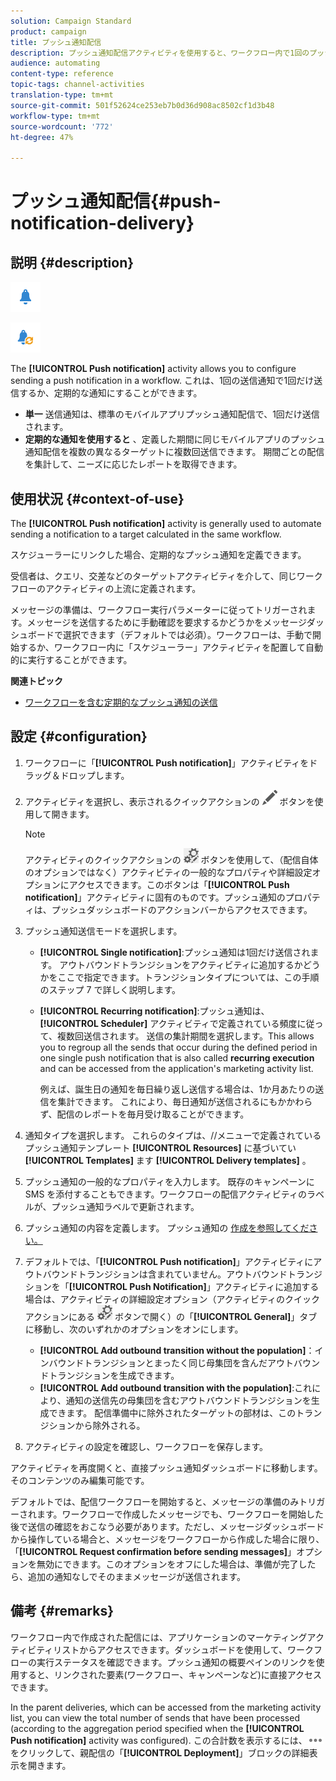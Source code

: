 ```yaml
---
solution: Campaign Standard
product: campaign
title: プッシュ通知配信
description: プッシュ通知配信アクティビティを使用すると、ワークフロー内で1回のプッシュ通知の送信、または定期的なプッシュ通知の送信を設定できます。
audience: automating
content-type: reference
topic-tags: channel-activities
translation-type: tm+mt
source-git-commit: 501f52624ce253eb7b0d36d908ac8502cf1d3b48
workflow-type: tm+mt
source-wordcount: '772'
ht-degree: 47%

---
```



# プッシュ通知配信{#push-notification-delivery}

## 説明 {#description}

![](assets/push.png)

![](assets/recurrentpush.png)

The **[!UICONTROL Push notification]** activity allows you to configure sending a push notification in a workflow. これは、1回の送信通知で1回だけ送信するか、定期的な通知にすることができます。

* **単一** 送信通知は、標準のモバイルアプリプッシュ通知配信で、1回だけ送信されます。
* **定期的な通知を使用すると** 、定義した期間に同じモバイルアプリのプッシュ通知配信を複数の異なるターゲットに複数回送信できます。 期間ごとの配信を集計して、ニーズに応じたレポートを取得できます。

## 使用状況 {#context-of-use}

The **[!UICONTROL Push notification]** activity is generally used to automate sending a notification to a target calculated in the same workflow.

スケジューラーにリンクした場合、定期的なプッシュ通知を定義できます。

受信者は、クエリ、交差などのターゲットアクティビティを介して、同じワークフローのアクティビティの上流に定義されます。

メッセージの準備は、ワークフロー実行パラメーターに従ってトリガーされます。メッセージを送信するために手動確認を要求するかどうかをメッセージダッシュボードで選択できます（デフォルトでは必須）。ワークフローは、手動で開始するか、ワークフロー内に「スケジューラー」アクティビティを配置して自動的に実行することができます。

**関連トピック**

* [ワークフローを含む定期的なプッシュ通知の送信](../../automating/using/recurring-push-notifications.md)

## 設定 {#configuration}

1. ワークフローに「**[!UICONTROL Push notification]**」アクティビティをドラッグ＆ドロップします。
1. アクティビティを選択し、表示されるクイックアクションの ![](assets/edit_darkgrey-24px.png) ボタンを使用して開きます。

   >[!NOTE]
   >
   >アクティビティのクイックアクションの ![](assets/dlv_activity_params-24px.png) ボタンを使用して、（配信自体のオプションではなく）アクティビティの一般的なプロパティや詳細設定オプションにアクセスできます。このボタンは「**[!UICONTROL Push notification]**」アクティビティに固有のものです。プッシュ通知のプロパティは、プッシュダッシュボードのアクションバーからアクセスできます。

1. プッシュ通知送信モードを選択します。

   * **[!UICONTROL Single notification]**:プッシュ通知は1回だけ送信されます。 アウトバウンドトランジションをアクティビティに追加するかどうかをここで指定できます。トランジションタイプについては、この手順のステップ 7 で詳しく説明します。
   * **[!UICONTROL Recurring notification]**:プッシュ通知は、 **[!UICONTROL Scheduler]** アクティビティで定義されている頻度に従って、複数回送信されます。 送信の集計期間を選択します。This allows you to regroup all the sends that occur during the defined period in one single push notification that is also called **recurring execution** and can be accessed from the application&#39;s marketing activity list.

      例えば、誕生日の通知を毎日繰り返し送信する場合は、1か月あたりの送信を集計できます。 これにより、毎日通知が送信されるにもかかわらず、配信のレポートを毎月受け取ることができます。

1. 通知タイプを選択します。 これらのタイプは、//メニューで定義されているプッシュ通知テンプレート **[!UICONTROL Resources]** に基づいてい **[!UICONTROL Templates]** ます **[!UICONTROL Delivery templates]** 。
1. プッシュ通知の一般的なプロパティを入力します。 既存のキャンペーンに SMS を添付することもできます。ワークフローの配信アクティビティのラベルが、プッシュ通知ラベルで更新されます。
1. プッシュ通知の内容を定義します。 プッシュ通知の [作成を参照してください。](../../channels/using/preparing-and-sending-a-push-notification.md)
1. デフォルトでは、「**[!UICONTROL Push notification]**」アクティビティにアウトバウンドトランジションは含まれていません。アウトバウンドトランジションを「**[!UICONTROL Push Notification]**」アクティビティに追加する場合は、アクティビティの詳細設定オプション（アクティビティのクイックアクションにある ![](assets/dlv_activity_params-24px.png) ボタンで開く）の「**[!UICONTROL General]**」タブに移動し、次のいずれかのオプションをオンにします。

   * **[!UICONTROL Add outbound transition without the population]**：インバウンドトランジションとまったく同じ母集団を含んだアウトバウンドトランジションを生成できます。
   * **[!UICONTROL Add outbound transition with the population]**:これにより、通知の送信先の母集団を含むアウトバウンドトランジションを生成できます。 配信準備中に除外されたターゲットの部材は、このトランジションから除外される。

1. アクティビティの設定を確認し、ワークフローを保存します。

アクティビティを再度開くと、直接プッシュ通知ダッシュボードに移動します。 そのコンテンツのみ編集可能です。

デフォルトでは、配信ワークフローを開始すると、メッセージの準備のみトリガーされます。ワークフローで作成したメッセージでも、ワークフローを開始した後で送信の確認をおこなう必要があります。ただし、メッセージダッシュボードから操作している場合と、メッセージをワークフローから作成した場合に限り、「**[!UICONTROL Request confirmation before sending messages]**」オプションを無効にできます。このオプションをオフにした場合は、準備が完了したら、追加の通知なしでそのままメッセージが送信されます。

## 備考 {#remarks}

ワークフロー内で作成された配信には、アプリケーションのマーケティングアクティビティリストからアクセスできます。ダッシュボードを使用して、ワークフローの実行ステータスを確認できます。プッシュ通知の概要ペインのリンクを使用すると、リンクされた要素(ワークフロー、キャンペーンなど)に直接アクセスできます。

In the parent deliveries, which can be accessed from the marketing activity list, you can view the total number of sends that have been processed (according to the aggregation period specified when the **[!UICONTROL Push notification]** activity was configured). この合計数を表示するには、![](assets/wkf_dlv_detail_button.png) をクリックして、親配信の「**[!UICONTROL Deployment]**」ブロックの詳細表示を開きます。
